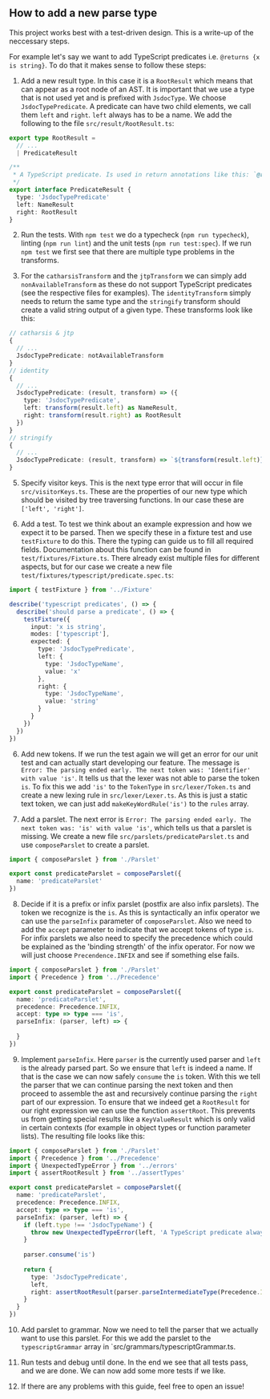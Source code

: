 How to add a new parse type
---------------------------

This project works best with a test-driven design. This is a write-up of the neccessary steps.

For example let's say we want to add TypeScript predicates i.e. `@returns {x is string}`. To do that it makes sense to
follow these steps:

1. Add a new result type. In this case it is a `RootResult` which means that can appear as a root node of an AST. 
   It is important that we use a type that is not used yet and is prefixed with `JsdocType`. We choose `JsdocTypePredicate`.
   A predicate can have two child elements, we call them `left` and `right`. `left` always has to be a name.
   We add the following to the file `src/result/RootResult.ts`:

```typescript
export type RootResult =
  // ...
  | PredicateResult

/**
 * A TypeScript predicate. Is used in return annotations like this: `@return {x is string}`.
 */
export interface PredicateResult {
  type: 'JsdocTypePredicate'
  left: NameResult
  right: RootResult
}
```

2. Run the tests. With `npm test` we do a typecheck (`npm run typecheck`), linting (`npm run lint`) and the unit tests (`npm run test:spec`).
   If we run `npm test` we first see that there are multiple type problems in the transforms.

3. For the `catharsisTransform` and the `jtpTransform` we can simply add `nonAvailableTransform` as these do not support TypeScript
   predicates (see the respective files for examples). The `identityTransform` simply needs to return the same type and the
   `stringify` transform should create a valid string output of a given type. These transforms look like this:

```typescript
// catharsis & jtp
{
  // ...
  JsdocTypePredicate: notAvailableTransform
}
// identity
{
  // ...
  JsdocTypePredicate: (result, transform) => ({
    type: 'JsdocTypePredicate',
    left: transform(result.left) as NameResult,
    right: transform(result.right) as RootResult
  })
}
// stringify
{
  // ...
  JsdocTypePredicate: (result, transform) => `${transform(result.left)} is ${transform(result.right)}`
}
```

5. Specify visitor keys. This is the next type error that will occur in file `src/visitorKeys.ts`. These are the
   properties of our new type which should be visited by tree traversing functions. In our case these are `['left', 'right']`.
 
6. Add a test. To test we think about an example expression and how we expect it to be parsed. Then we specify these
   in a fixture test and use `testFixture` to do this. There the typing can guide us to fill all required fields.
   Documentation about this function can be found in `test/fixtures/Fixture.ts`.
   There already exist multiple files for different aspects, but for our case we create a new file
   `test/fixtures/typescript/predicate.spec.ts`:

```typescript
import { testFixture } from '../Fixture'

describe('typescript predicates', () => {
  describe('should parse a predicate', () => {
    testFixture({
      input: 'x is string',
      modes: ['typescript'],
      expected: {
        type: 'JsdocTypePredicate',
        left: {
          type: 'JsdocTypeName',
          value: 'x'
        },
        right: {
          type: 'JsdocTypeName',
          value: 'string'
        }
      }
    })
  })
})
```

6. Add new tokens. If we run the test again we will get an error for our unit test and can actually start developing our
   feature. The message is `Error: The parsing ended early. The next token was: 'Identifier' with value 'is'`. It tells us
   that the lexer was not able to parse the token `is`. To fix this we add `'is'` to the `TokenType` in `src/lexer/Token.ts`
   and create a new lexing rule in `src/lexer/Lexer.ts`. As this is just a static text token, we can just add
   `makeKeyWordRule('is')` to the `rules` array.

7. Add a parslet. The next error is `Error: The parsing ended early. The next token was: 'is' with value 'is'`, which
   tells us that a parslet is missing. We create a new file `src/parslets/predicateParslet.ts` and use `composeParslet` to
   create a parslet.

```typescript
import { composeParslet } from './Parslet'

export const predicateParslet = composeParslet({
  name: 'predicateParslet'
})
```
8. Decide if it is a prefix or infix parslet (postfix are also infix parslets). The token we recognize is the `is`. As
   this is syntactically an infix operator we can use the `parseInfix` parameter of `composeParslet`. Also we need to add
   the `accept` parameter to indicate that we accept tokens of type `is`. For infix parslets we also need to specify the
   precedence which could be explained as the 'binding strength' of the infix operator. For now we will just choose
   `Precendence.INFIX` and see if something else fails.

```typescript
import { composeParslet } from './Parslet'
import { Precedence } from '../Precedence'

export const predicateParslet = composeParslet({
  name: 'predicateParslet',
  precedence: Precedence.INFIX,
  accept: type => type === 'is',
  parseInfix: (parser, left) => {
    
  }
})
```

9. Implement `parseInfix`. Here `parser` is the currently used parser and `left` is the already parsed part. So we ensure
   that `left` is indeed a name. If that is the case we can now safely `consume` the `is` token. With this we tell the parser
   that we can continue parsing the next token and then proceed to assemble the ast and recursively continue parsing the `right` part of our
   expression. To ensure that we indeed get a `RootResult` for our right expression we can use the function `assertRoot`.
   This prevents us from getting special results like a `KeyValueResult` which is only valid in certain contexts
   (for example in object types or function parameter lists). The resulting file looks like this:

```typescript
import { composeParslet } from './Parslet'
import { Precedence } from '../Precedence'
import { UnexpectedTypeError } from '../errors'
import { assertRootResult } from '../assertTypes'

export const predicateParslet = composeParslet({
  name: 'predicateParslet',
  precedence: Precedence.INFIX,
  accept: type => type === 'is',
  parseInfix: (parser, left) => {
    if (left.type !== 'JsdocTypeName') {
      throw new UnexpectedTypeError(left, 'A TypeScript predicate always has to have a name on the left side.')
    }
    
    parser.consume('is')
    
    return {
      type: 'JsdocTypePredicate',
      left,
      right: assertRootResult(parser.parseIntermediateType(Precedence.INFIX))
    }
  }
})
```

10. Add parslet to grammar. Now we need to tell the parser that we actually want to use this parslet. For this we add
    the parslet to the `typescriptGrammar` array in `src/grammars/typescriptGrammar.ts.

11. Run tests and debug until done. In the end we see that all tests pass, and we are done. We can now add some more tests 
    if we like.

12. If there are any problems with this guide, feel free to open an issue!
